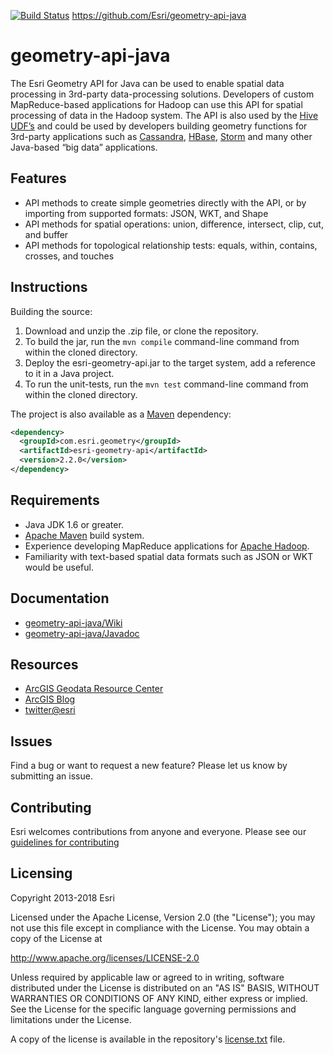 [![Build Status](https://travis-ci.org/Esri/geometry-api-java.png?branch=master)](https://travis-ci.org/Esri/geometry-api-java)
https://github.com/Esri/geometry-api-java

# geometry-api-java

The Esri Geometry API for Java can be used to enable spatial data processing in 3rd-party data-processing solutions.  Developers of custom MapReduce-based applications for Hadoop can use this API for spatial processing of data in the Hadoop system.  The API is also used by the [Hive UDF’s](https://github.com/Esri/spatial-framework-for-hadoop) and could be used by developers building geometry functions for 3rd-party applications such as [Cassandra]( https://cassandra.apache.org/), [HBase](http://hbase.apache.org/), [Storm](http://storm-project.net/) and many other Java-based “big data” applications.

## Features
* API methods to create simple geometries directly with the API, or by importing from supported formats: JSON, WKT, and Shape
* API methods for spatial operations: union, difference, intersect, clip, cut, and buffer
* API methods for topological relationship tests: equals, within, contains, crosses, and touches

## Instructions

Building the source:

1. Download and unzip the .zip file, or clone the repository.
1. To build the jar, run the `mvn compile` command-line command from within the cloned directory.
1. Deploy the esri-geometry-api.jar to the target system, add a reference to it in a Java project.
1. To run the unit-tests, run the `mvn test` command-line command from within the cloned directory.

The project is also available as a [Maven](http://maven.apache.org/) dependency:

```xml
<dependency>
  <groupId>com.esri.geometry</groupId>
  <artifactId>esri-geometry-api</artifactId>
  <version>2.2.0</version>
</dependency>
```

## Requirements

* Java JDK 1.6 or greater.
* [Apache Maven](https://maven.apache.org/) build system.
* Experience developing MapReduce applications for [Apache Hadoop](http://hadoop.apache.org/).
* Familiarity with text-based spatial data formats such as JSON or WKT would be useful. 

## Documentation
* [geometry-api-java/Wiki](https://github.com/Esri/geometry-api-java/wiki/)
* [geometry-api-java/Javadoc](http://esri.github.com/geometry-api-java/javadoc/)

## Resources

* [ArcGIS Geodata Resource Center]( http://resources.arcgis.com/en/communities/geodata/)
* [ArcGIS Blog](http://blogs.esri.com/esri/arcgis/)
* [twitter@esri](http://twitter.com/esri)

## Issues

Find a bug or want to request a new feature?  Please let us know by submitting an issue.

## Contributing

Esri welcomes contributions from anyone and everyone. Please see our [guidelines for contributing](https://github.com/esri/contributing)

## Licensing
Copyright 2013-2018 Esri

Licensed under the Apache License, Version 2.0 (the "License");
you may not use this file except in compliance with the License.
You may obtain a copy of the License at

   http://www.apache.org/licenses/LICENSE-2.0

Unless required by applicable law or agreed to in writing, software
distributed under the License is distributed on an "AS IS" BASIS,
WITHOUT WARRANTIES OR CONDITIONS OF ANY KIND, either express or implied.
See the License for the specific language governing permissions and
limitations under the License.

A copy of the license is available in the repository's [license.txt](https://raw.github.com/Esri/geometry-api-java/master/license.txt) file.
